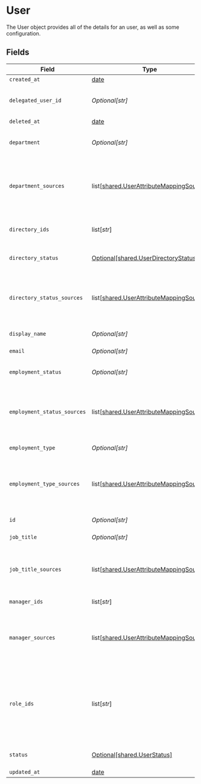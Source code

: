 # User

The User object provides all of the details for an user, as well as some configuration.


## Fields

| Field                                                                                                                                              | Type                                                                                                                                               | Required                                                                                                                                           | Description                                                                                                                                        |
| -------------------------------------------------------------------------------------------------------------------------------------------------- | -------------------------------------------------------------------------------------------------------------------------------------------------- | -------------------------------------------------------------------------------------------------------------------------------------------------- | -------------------------------------------------------------------------------------------------------------------------------------------------- |
| `created_at`                                                                                                                                       | [date](https://docs.python.org/3/library/datetime.html#date-objects)                                                                               | :heavy_minus_sign:                                                                                                                                 | N/A                                                                                                                                                |
| `delegated_user_id`                                                                                                                                | *Optional[str]*                                                                                                                                    | :heavy_minus_sign:                                                                                                                                 | The id of the user to whom tasks will be automatically reassigned to.                                                                              |
| `deleted_at`                                                                                                                                       | [date](https://docs.python.org/3/library/datetime.html#date-objects)                                                                               | :heavy_minus_sign:                                                                                                                                 | N/A                                                                                                                                                |
| `department`                                                                                                                                       | *Optional[str]*                                                                                                                                    | :heavy_minus_sign:                                                                                                                                 | The department which the user belongs to in the organization.                                                                                      |
| `department_sources`                                                                                                                               | list[[shared.UserAttributeMappingSource](undefined/models/shared/userattributemappingsource.md)]                                                   | :heavy_minus_sign:                                                                                                                                 | A list of objects mapped based on department attribute mappings configured in the system.                                                          |
| `directory_ids`                                                                                                                                    | list[*str*]                                                                                                                                        | :heavy_minus_sign:                                                                                                                                 | A list of unique ids that represent different directories.                                                                                         |
| `directory_status`                                                                                                                                 | [Optional[shared.UserDirectoryStatus]](undefined/models/shared/userdirectorystatus.md)                                                             | :heavy_minus_sign:                                                                                                                                 | The status of the user in the directory.                                                                                                           |
| `directory_status_sources`                                                                                                                         | list[[shared.UserAttributeMappingSource](undefined/models/shared/userattributemappingsource.md)]                                                   | :heavy_minus_sign:                                                                                                                                 | A list of objects mapped based on directoryStatus attribute mappings configured in the system.                                                     |
| `display_name`                                                                                                                                     | *Optional[str]*                                                                                                                                    | :heavy_minus_sign:                                                                                                                                 | The display name of the user.                                                                                                                      |
| `email`                                                                                                                                            | *Optional[str]*                                                                                                                                    | :heavy_minus_sign:                                                                                                                                 | This is the user's email.                                                                                                                          |
| `employment_status`                                                                                                                                | *Optional[str]*                                                                                                                                    | :heavy_minus_sign:                                                                                                                                 | The users employment status.                                                                                                                       |
| `employment_status_sources`                                                                                                                        | list[[shared.UserAttributeMappingSource](undefined/models/shared/userattributemappingsource.md)]                                                   | :heavy_minus_sign:                                                                                                                                 | A list of objects mapped based on employmentStatus attribute mappings configured in the system.                                                    |
| `employment_type`                                                                                                                                  | *Optional[str]*                                                                                                                                    | :heavy_minus_sign:                                                                                                                                 | The employment type of the user.                                                                                                                   |
| `employment_type_sources`                                                                                                                          | list[[shared.UserAttributeMappingSource](undefined/models/shared/userattributemappingsource.md)]                                                   | :heavy_minus_sign:                                                                                                                                 | A list of objects mapped based on employmentType attribute mappings configured in the system.                                                      |
| `id`                                                                                                                                               | *Optional[str]*                                                                                                                                    | :heavy_minus_sign:                                                                                                                                 | A unique identifier of the user.                                                                                                                   |
| `job_title`                                                                                                                                        | *Optional[str]*                                                                                                                                    | :heavy_minus_sign:                                                                                                                                 | The job title of the user.                                                                                                                         |
| `job_title_sources`                                                                                                                                | list[[shared.UserAttributeMappingSource](undefined/models/shared/userattributemappingsource.md)]                                                   | :heavy_minus_sign:                                                                                                                                 | A list of objects mapped based on jobTitle attribute mappings configured in the system.                                                            |
| `manager_ids`                                                                                                                                      | list[*str*]                                                                                                                                        | :heavy_minus_sign:                                                                                                                                 | A list of ids of the user's managers.                                                                                                              |
| `manager_sources`                                                                                                                                  | list[[shared.UserAttributeMappingSource](undefined/models/shared/userattributemappingsource.md)]                                                   | :heavy_minus_sign:                                                                                                                                 | A list of objects mapped based on managerId attribute mappings configured in the system.                                                           |
| `role_ids`                                                                                                                                         | list[*str*]                                                                                                                                        | :heavy_minus_sign:                                                                                                                                 | A list of unique identifiers that maps to ConductorOne’s user roles let you assign users permissions tailored to the work they do in the software. |
| `status`                                                                                                                                           | [Optional[shared.UserStatus]](undefined/models/shared/userstatus.md)                                                                               | :heavy_minus_sign:                                                                                                                                 | The status of the user in the system.                                                                                                              |
| `updated_at`                                                                                                                                       | [date](https://docs.python.org/3/library/datetime.html#date-objects)                                                                               | :heavy_minus_sign:                                                                                                                                 | N/A                                                                                                                                                |